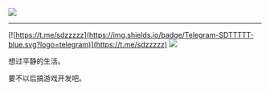 

![](https://gitee.com/sdttttt/images/raw/master//WeChatImage_20200818171252.jpg)

---

[![https://t.me/sdzzzzz](https://img.shields.io/badge/Telegram-SDTTTTT-blue.svg?logo=telegram)](https://t.me/sdzzzzz)
[![](https://img.shields.io/badge/bilibili-SDTTTTT-red?logo=niconico)](https://space.bilibili.com/27781539)

想过平静的生活。

要不以后搞游戏开发吧。
